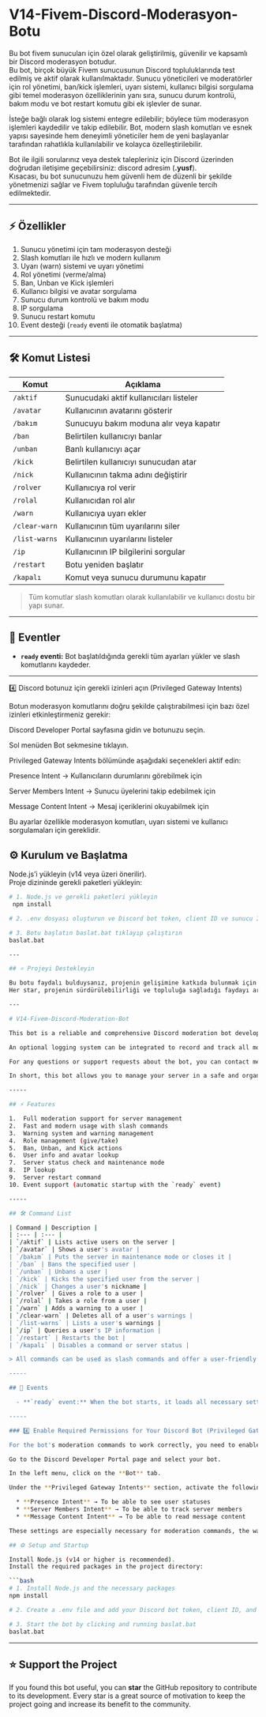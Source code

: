 # V14-Fivem-Discord-Moderasyon-Botu

Bu bot fivem sunucuları için özel olarak geliştirilmiş, güvenilir ve kapsamlı bir Discord moderasyon botudur.  
Bu bot, birçok büyük Fivem sunucusunun Discord topluluklarında test edilmiş ve aktif olarak kullanılmaktadır. Sunucu yöneticileri ve moderatörler için rol yönetimi, ban/kick işlemleri, uyarı sistemi, kullanıcı bilgisi sorgulama gibi temel moderasyon özelliklerinin yanı sıra, sunucu durum kontrolü, bakım modu ve bot restart komutu gibi ek işlevler de sunar.  

İsteğe bağlı olarak log sistemi entegre edilebilir; böylece tüm moderasyon işlemleri kaydedilir ve takip edilebilir. Bot, modern slash komutları ve esnek yapısı sayesinde hem deneyimli yöneticiler hem de yeni başlayanlar tarafından rahatlıkla kullanılabilir ve kolayca özelleştirilebilir.  

Bot ile ilgili sorularınız veya destek talepleriniz için Discord üzerinden doğrudan iletişime geçebilirsiniz: discord adresim (**.yusf**).  
Kısacası, bu bot sunucunuzu hem güvenli hem de düzenli bir şekilde yönetmenizi sağlar ve Fivem topluluğu tarafından güvenle tercih edilmektedir.  


---

## ⚡ Özellikler

1. Sunucu yönetimi için tam moderasyon desteği  
2. Slash komutları ile hızlı ve modern kullanım  
3. Uyarı (warn) sistemi ve uyarı yönetimi  
4. Rol yönetimi (verme/alma)  
5. Ban, Unban ve Kick işlemleri  
6. Kullanıcı bilgisi ve avatar sorgulama  
7. Sunucu durum kontrolü ve bakım modu  
8. IP sorgulama  
9. Sunucu restart komutu  
10. Event desteği (`ready` eventi ile otomatik başlatma)  

---

## 🛠️ Komut Listesi

| Komut | Açıklama |
|-------|----------|
| `/aktif` | Sunucudaki aktif kullanıcıları listeler |
| `/avatar` | Kullanıcının avatarını gösterir |
| `/bakım` | Sunucuyu bakım moduna alır veya kapatır |
| `/ban` | Belirtilen kullanıcıyı banlar |
| `/unban` | Banlı kullanıcıyı açar |
| `/kick` | Belirtilen kullanıcıyı sunucudan atar |
| `/nick` | Kullanıcının takma adını değiştirir |
| `/rolver` | Kullanıcıya rol verir |
| `/rolal` | Kullanıcıdan rol alır |
| `/warn` | Kullanıcıya uyarı ekler |
| `/clear-warn` | Kullanıcının tüm uyarılarını siler |
| `/list-warns` | Kullanıcının uyarılarını listeler |
| `/ip` | Kullanıcının IP bilgilerini sorgular |
| `/restart` | Botu yeniden başlatır |
| `/kapalı` | Komut veya sunucu durumunu kapatır |

> Tüm komutlar slash komutları olarak kullanılabilir ve kullanıcı dostu bir yapı sunar.

---

## 🔔 Eventler

- **`ready` eventi:** Bot başlatıldığında gerekli tüm ayarları yükler ve slash komutlarını kaydeder.

---

4️⃣ Discord botunuz için gerekli izinleri açın (Privileged Gateway Intents)

Botun moderasyon komutlarını doğru şekilde çalıştırabilmesi için bazı özel izinleri etkinleştirmeniz gerekir:

Discord Developer Portal
 sayfasına gidin ve botunuzu seçin.

Sol menüden Bot sekmesine tıklayın.

Privileged Gateway Intents bölümünde aşağıdaki seçenekleri aktif edin:

Presence Intent → Kullanıcıların durumlarını görebilmek için

Server Members Intent → Sunucu üyelerini takip edebilmek için

Message Content Intent → Mesaj içeriklerini okuyabilmek için

Bu ayarlar özellikle moderasyon komutları, uyarı sistemi ve kullanıcı sorgulamaları için gereklidir.

## ⚙️ Kurulum ve Başlatma

Node.js’i yükleyin (v14 veya üzeri önerilir).  
Proje dizininde gerekli paketleri yükleyin:

```bash
# 1. Node.js ve gerekli paketleri yükleyin
 npm install

# 2. .env dosyası oluşturun ve Discord bot token, client ID ve sunucu ID ekleyin

# 3. Botu başlatın baslat.bat tıklayıp çalıştırın
baslat.bat 

---

## ⭐ Projeyi Destekleyin

Bu botu faydalı bulduysanız, projenin gelişimine katkıda bulunmak için GitHub reposuna **star verebilirsiniz**.  
Her star, projenin sürdürülebilirliği ve topluluğa sağladığı faydayı artırmak için büyük bir motivasyon kaynağıdır.  

--- 

# V14-Fivem-Discord-Moderation-Bot

This bot is a reliable and comprehensive Discord moderation bot developed specifically for FiveM servers. It has been tested and is actively used in the Discord communities of many large FiveM servers. In addition to essential moderation features like role management, ban/kick actions, a warning system, and user info queries for server admins and moderators, it also offers extra functions like server status checks, maintenance mode, and a bot restart command.

An optional logging system can be integrated to record and track all moderation actions. Thanks to its modern slash commands and flexible structure, the bot can be easily used by both experienced admins and newcomers and can be customized with ease.

For any questions or support requests about the bot, you can contact me directly on Discord: my Discord handle is **.yusf**.

In short, this bot allows you to manage your server in a safe and organized way and is a trusted choice within the FiveM community.

-----

## ⚡ Features

1.  Full moderation support for server management
2.  Fast and modern usage with slash commands
3.  Warning system and warning management
4.  Role management (give/take)
5.  Ban, Unban, and Kick actions
6.  User info and avatar lookup
7.  Server status check and maintenance mode
8.  IP lookup
9.  Server restart command
10. Event support (automatic startup with the `ready` event)

-----

## 🛠️ Command List

| Command | Description |
| :--- | :--- |
| `/aktif` | Lists active users on the server |
| `/avatar` | Shows a user's avatar |
| `/bakım` | Puts the server in maintenance mode or closes it |
| `/ban` | Bans the specified user |
| `/unban` | Unbans a user |
| `/kick` | Kicks the specified user from the server |
| `/nick` | Changes a user's nickname |
| `/rolver` | Gives a role to a user |
| `/rolal` | Takes a role from a user |
| `/warn` | Adds a warning to a user |
| `/clear-warn` | Deletes all of a user's warnings |
| `/list-warns` | Lists a user's warnings |
| `/ip` | Queries a user's IP information |
| `/restart` | Restarts the bot |
| `/kapalı` | Disables a command or server status |

> All commands can be used as slash commands and offer a user-friendly experience.

-----

## 🔔 Events

  - **`ready` event:** When the bot starts, it loads all necessary settings and registers the slash commands.

-----

### 4️⃣ Enable Required Permissions for Your Discord Bot (Privileged Gateway Intents)

For the bot's moderation commands to work correctly, you need to enable some special permissions:

Go to the Discord Developer Portal page and select your bot.

In the left menu, click on the **Bot** tab.

Under the **Privileged Gateway Intents** section, activate the following options:

  * **Presence Intent** → To be able to see user statuses
  * **Server Members Intent** → To be able to track server members
  * **Message Content Intent** → To be able to read message content

These settings are especially necessary for moderation commands, the warning system, and user queries.

## ⚙️ Setup and Startup

Install Node.js (v14 or higher is recommended).
Install the required packages in the project directory:

```bash
# 1. Install Node.js and the necessary packages
npm install

# 2. Create a .env file and add your Discord bot token, client ID, and server ID

# 3. Start the bot by clicking and running baslat.bat
baslat.bat
```

-----

## ⭐ Support the Project

If you found this bot useful, you can **star** the GitHub repository to contribute to its development.
Every star is a great source of motivation to keep the project going and increase its benefit to the community.
